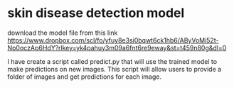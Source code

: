 # skin disease detection model
download the model file from this link https://www.dropbox.com/scl/fo/yfuy8e3si0bqwt6ck1hb6/AByVoMi52t-Np0qczAp6HdY?rlkey=yk4pahuy3m09a6fnt6re9eway&st=t459n80g&dl=0



I have create a script called predict.py that will use the trained model to make predictions on new images. This script will allow users to provide a folder of images and get predictions for each image.
